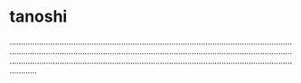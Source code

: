 # tanoshi

................................................................................................................................................................................................................................................................................................................................................................................................